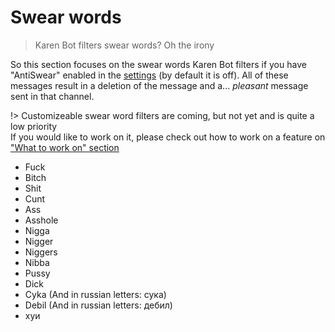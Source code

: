 # Swear words

> Karen Bot filters swear words? Oh the irony

So this section focuses on the swear words Karen Bot filters if you have "AntiSwear" enabled in the [settings](users/settings.md) (by default it is off). All of these messages result in a deletion of the message and a... *pleasant* message sent in that channel.

!> Customizeable swear word filters are coming, but not yet and is quite a low priority<br>
If you would like to work on it, please check out how to work on a feature on ["What to work on" section](../development/whatToWorkOn.md)

* Fuck
* Bitch
* Shit
* Cunt
* Ass
* Asshole
* Nigga
* Nigger
* Niggers
* Nibba
* Pussy
* Dick
* Cyka (And in russian letters: сука)
* Debil (And in russian letters: дебил)
* хуи
